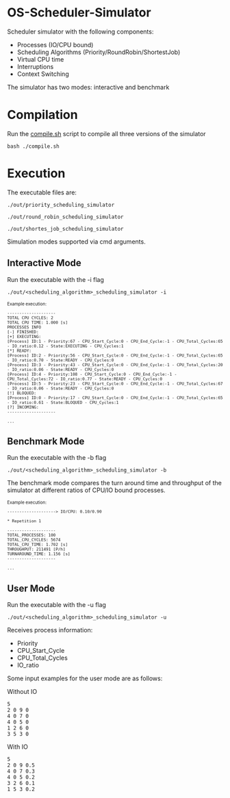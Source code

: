 # OS-Scheduler-Simulator

Scheduler simulator with the following components:
* Processes (IO/CPU bound)
* Scheduling Algorithms (Priority/RoundRobin/ShortestJob)
* Virtual CPU time
* Interruptions
* Context Switching

The simulator has two modes: interactive and benchmark

# Compilation

Run the [compile.sh](./compile.sh) script to compile all three versions of the simulator

```
bash ./compile.sh
```

# Execution

The executable files are:
```
./out/priority_scheduling_simulator

./out/round_robin_scheduling_simulator

./out/shortes_job_scheduling_simulator
```

Simulation modes supported via cmd arguments.

## Interactive Mode

Run the executable with the -i flag
```
./out/<scheduling_algorithm>_scheduling_simulator -i
```

<font size="1">

Example execution:

```
--------------------
TOTAL CPU CYCLES: 2
TOTAL CPU TIME: 1.000 [s]
PROCESSES INFO
[-] FINISHED: 
[+] EXECUTING: 
[Process] ID:1 - Priority:67 - CPU_Start_Cycle:0 - CPU_End_Cycle:-1 - CPU_Total_Cycles:65 - IO_ratio:0.12 - State:EXECUTING - CPU_Cycles:1
[*] READY: 
[Process] ID:2 - Priority:56 - CPU_Start_Cycle:0 - CPU_End_Cycle:-1 - CPU_Total_Cycles:65 - IO_ratio:0.70 - State:READY - CPU_Cycles:0
[Process] ID:3 - Priority:43 - CPU_Start_Cycle:0 - CPU_End_Cycle:-1 - CPU_Total_Cycles:20 - IO_ratio:0.06 - State:READY - CPU_Cycles:0
[Process] ID:4 - Priority:108 - CPU_Start_Cycle:0 - CPU_End_Cycle:-1 - CPU_Total_Cycles:72 - IO_ratio:0.77 - State:READY - CPU_Cycles:0
[Process] ID:5 - Priority:23 - CPU_Start_Cycle:0 - CPU_End_Cycle:-1 - CPU_Total_Cycles:67 - IO_ratio:0.06 - State:READY - CPU_Cycles:0
[!] BLOQUED: 
[Process] ID:0 - Priority:17 - CPU_Start_Cycle:0 - CPU_End_Cycle:-1 - CPU_Total_Cycles:65 - IO_ratio:0.61 - State:BLOQUED - CPU_Cycles:1
[?] INCOMING: 
--------------------

...

```
</font>



## Benchmark Mode

Run the executable with the -b flag
```
./out/<scheduling_algorithm>_scheduling_simulator -b
```
The benchmark mode compares the turn around time and throughput of the simulator at different ratios of CPU/IO bound processes.

<font size="1">

Example execution:

```
--------------------> IO/CPU: 0.10/0.90

* Repetition 1

--------------------
TOTAL_PROCESSES: 100
TOTAL_CPU_CYCLES: 5674
TOTAL_CPU_TIME: 1.702 [s]
THROUGHPUT: 211491 [P/h]
TURNAROUND_TIME: 1.156 [s]
--------------------

...
```
</font>


## User Mode

Run the executable with the -u flag
```
./out/<scheduling_algorithm>_scheduling_simulator -u
```

Receives process information:
* Priority
* CPU_Start_Cycle
* CPU_Total_Cycles
* IO_ratio

Some input examples for the user mode are as follows:

Without IO

```
5
2 0 9 0
4 0 7 0
4 0 5 0
1 2 6 0
3 5 3 0
```

With IO

```
5
2 0 9 0.5 
4 0 7 0.3 
4 0 5 0.2 
3 2 6 0.1 
1 5 3 0.2 
```
